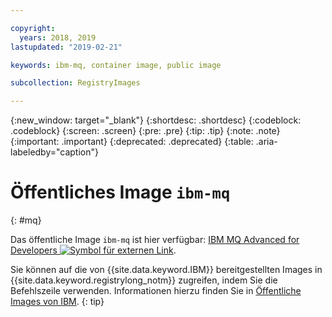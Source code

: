 ```yaml
---

copyright:
  years: 2018, 2019
lastupdated: "2019-02-21"

keywords: ibm-mq, container image, public image

subcollection: RegistryImages

---
```


{:new_window: target="_blank"}
{:shortdesc: .shortdesc}
{:codeblock: .codeblock}
{:screen: .screen}
{:pre: .pre}
{:tip: .tip}
{:note: .note}
{:important: .important}
{:deprecated: .deprecated}
{:table: .aria-labeledby="caption"}

# Öffentliches Image `ibm-mq`
{: #mq}

Das öffentliche Image `ibm-mq` ist hier verfügbar: [IBM MQ Advanced for Developers ![Symbol für externen Link](../../../icons/launch-glyph.svg "Symbol für externen Link")](https://hub.docker.com/r/ibmcom/mq/).

Sie können auf die von {{site.data.keyword.IBM}} bereitgestellten Images in {{site.data.keyword.registrylong_notm}} zugreifen, indem Sie die Befehlszeile verwenden. Informationen hierzu finden Sie in [Öffentliche Images von IBM](/docs/services/Registry?topic=registry-public_images#public_images).
{: tip}

